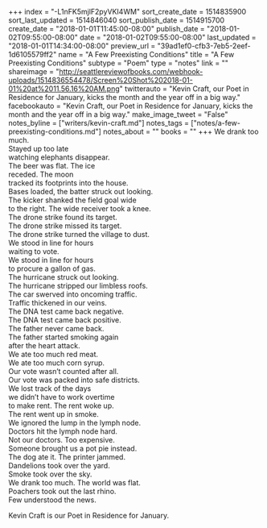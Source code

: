 +++
index = "-L1nFK5mjlF2pyVKI4WM"
sort_create_date = 1514835900
sort_last_updated = 1514846040
sort_publish_date = 1514915700
create_date = "2018-01-01T11:45:00-08:00"
publish_date = "2018-01-02T09:55:00-08:00"
date = "2018-01-02T09:55:00-08:00"
last_updated = "2018-01-01T14:34:00-08:00"
preview_url = "39ad1ef0-cfb3-7eb5-2eef-1d6105579ff2"
name = "A Few Preexisting Conditions"
title = "A Few Preexisting Conditions"
subtype = "Poem"
type = "notes"
link = ""
shareimage = "http://seattlereviewofbooks.com/webhook-uploads/1514836554478/Screen%20Shot%202018-01-01%20at%2011.56.16%20AM.png"
twitterauto = "Kevin Craft, our Poet in Residence for January, kicks the month and the year off in a big way."
facebookauto = "Kevin Craft, our Poet in Residence for January, kicks the month and the year off in a big way."
make_image_tweet = "False"
notes_byline = ["writers/kevin-craft.md"]
notes_tags = ["notes/a-few-preexisting-conditions.md"]
notes_about = ""
books = ""
+++
We drank too much.<br>
Stayed up too late<br>
watching elephants disappear.<br>
The beer was flat. The ice<br>
receded. The moon<br>
tracked its footprints into the house.<br>
Bases loaded, the batter struck out looking.<br>
The kicker shanked the field goal wide<br>
to the right. The wide receiver took a knee.<br>
The drone strike found its target.<br>
The drone strike missed its target.<br>
The drone strike turned the village to dust.<br>
We stood in line for hours<br>
waiting to vote.<br>
We stood in line for hours<br>
to procure a gallon of gas.<br>
The hurricane struck out looking.<br>
The hurricane stripped our limbless roofs.<br>
The car swerved into oncoming traffic.<br>
Traffic thickened in our veins.<br>
The DNA test came back negative.<br>
The DNA test came back positive.<br>
The father never came back.<br>
The father started smoking again<br>
after the heart attack.<br>
We ate too much red meat.<br>
We ate too much corn syrup.<br>
Our vote wasn’t counted after all.<br>
Our vote was packed into safe districts.<br>
We lost track of the days<br>
we didn’t have to work overtime<br>
to make rent. The rent woke up.<br> 
The rent went up in smoke.<br>
We ignored the lump in the lymph node.<br>
Doctors hit the lymph node hard.<br>
Not our doctors. Too expensive.<br>
Someone brought us a pot pie instead.<br>
The dog ate it. The printer jammed.<br>
Dandelions took over the yard.<br> 
Smoke took over the sky.<br>
We drank too much. The world was flat.<br>
Poachers took out the last rhino.<br> 
Few understood the news.

<p class="poem-footer">Kevin Craft is our Poet in Residence for January.</p>